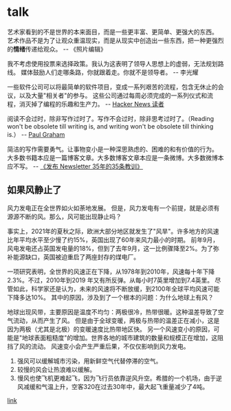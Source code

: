 # talk

艺术家看到的不是世界的本来面目，而是一些更丰富、更简单、更强大的东西。
艺术作品不是为了让观众重温现实，而是从现实中创造出一些东西，把一种更强烈的**情绪**传递给观众。
-- 《照片编辑》

我不考虑使用投票来选择政策。我认为这表明了领导人思想上的虚弱，无法规划路线。
媒体鼓励人们走哪条路，你就跟着走。你就不是领导者。
-- 李光耀

一些软件公司可以将最简单的软件项目，变成一系列艰苦的流程，包含无休止的会议，以及大量"相关者"的参与。
这些公司通过每周必须完成的一系列仪式和流程，消灭掉了编程的乐趣和生产力。
-- [Hacker News 读者](https://news.ycombinator.com/item?id=34368904)

阅读不会过时，除非写作过时了。写作不会过时，除非思考过时了。（Reading won't be obsolete till writing is, and writing won't be obsolete till thinking is.）
-- [Paul Graham](https://mobile.twitter.com/paulg/status/1618747829975130115)

简洁的写作需要勇气。让事物变小是一种深思熟虑的、困难的和有价值的行为。
大多数书籍本应是一篇博客文章。大多数博客文章本应是一条微博。大多数微博本应不写。
-- [《发布 Newsletter 35年的35条教训》](https://www.cjchilvers.com/blog/35-lessons-from-35-years-of-newsletter-publishing/)

## 如果风静止了

风力发电正在全世界如火如荼地发展。
但是，风力发电有一个前提，就是必须有源源不断的风。那么，风可能出现静止吗？

事实上，2021年的夏秋之际，欧洲大部分地区就发生了"风旱"。许多地方的风速比年平均水平至少慢了约15%，英国出现了60年来风力最小的时期。
前年9月，风电发电还占英国发电量的18%，但到了去年9月，这一比例骤降至2%。为了弥补能源缺口，英国被迫重启了两座封存的煤电厂。

一项研究表明，全世界的风速正在下降，从1978年到2010年，风速每十年下降2.3%。不过，2010年到2019 年又有所反弹。从每小时7英里增加到7.4英里。
尽管如此，科学家还是认为，未来的风速将不断放缓，到2100年全球平均风速可能下降多达10%。
其中的原因，涉及到了一个根本的问题：为什么地球上有风？

地球出现风带，主要原因是温度不均匀：两极很冷，热带很暖。这种温差导致了空气流动，从而产生了风。
但是由于全球变暖，两极与热带的温差正在减小，这是因为两极（尤其是北极）的变暖速度比热带地区快。
另一个风速变小的原因，可能是"地球表面粗糙度"的增加。世界各地的城市建筑的数量和规模正在增加，这阻挡了风的流动。
风速变小会产生严重后果，不仅仅影响到风力发电。

1. 强风可以缓解城市污染，用新鲜空气代替停滞的空气。
2. 较慢的风会让热浪难以缓解。
3. 慢风也使飞机更难起飞，因为飞行员依靠逆风升空。希腊的一个机场，由于逆风减缓和气温上升，空客320在过去30年中，最大起飞重量减少了4吨。

[link](https://thebulletin.org/2022/09/gone-with-the-winds-what-happens-if-there-is-a-global-terrestrial-stilling/)
